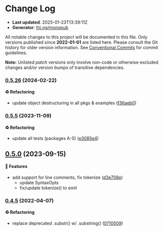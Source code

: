 # Change Log

- **Last updated**: 2025-01-23T13:39:11Z
- **Generator**: [thi.ng/monopub](https://thi.ng/monopub)

All notable changes to this project will be documented in this file.
Only versions published since **2022-01-01** are listed here.
Please consult the Git history for older version information.
See [Conventional Commits](https://conventionalcommits.org/) for commit guidelines.

**Note:** Unlisted _patch_ versions only involve non-code or otherwise excluded changes
and/or version bumps of transitive dependencies.

### [0.5.26](https://github.com/thi-ng/umbrella/tree/@thi.ng/sexpr@0.5.26) (2024-02-22)

#### ♻️ Refactoring

- update object destructuring in all pkgs & examples ([f36aeb0](https://github.com/thi-ng/umbrella/commit/f36aeb0))

### [0.5.5](https://github.com/thi-ng/umbrella/tree/@thi.ng/sexpr@0.5.5) (2023-11-09)

#### ♻️ Refactoring

- update all tests (packages A-S) ([e3085e4](https://github.com/thi-ng/umbrella/commit/e3085e4))

## [0.5.0](https://github.com/thi-ng/umbrella/tree/@thi.ng/sexpr@0.5.0) (2023-09-15)

#### 🚀 Features

- add support for line comments, fix tokenize ([d3e708e](https://github.com/thi-ng/umbrella/commit/d3e708e))
  - update SyntaxOpts
  - fix/update tokenize() to emit

### [0.4.5](https://github.com/thi-ng/umbrella/tree/@thi.ng/sexpr@0.4.5) (2022-04-07)

#### ♻️ Refactoring

- replace deprecated .substr() w/ .substring() ([0710509](https://github.com/thi-ng/umbrella/commit/0710509))

